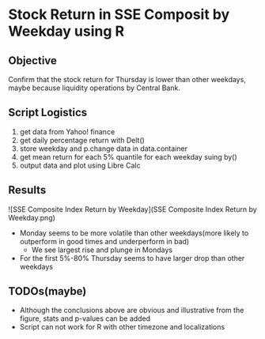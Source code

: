 # Stock Return in SSE Composit by Weekday using R

## Objective
Confirm that the stock return for Thursday is lower than other weekdays, maybe because liquidity operations by Central Bank.

## Script Logistics
1. get data from Yahoo! finance
2. get daily percentage return with Delt()
3. store weekday and p.change data in data.container
4. get mean return for each 5% quantile for each weekday suing by()
5. output data and plot using Libre Calc

## Results
![SSE Composite Index Return by Weekday](SSE Composite Index Return by Weekday.png)

- Monday seems to be more volatile than other weekdays(more likely to outperform in good times and underperform in bad)
	- We see largest rise and plunge in Mondays
- For the first 5%-80% Thursday seems to have larger drop than other weekdays

## TODOs(maybe)
- Although the conclusions above are obvious and illustrative from the figure, stats and p-values can be added
- Script can not work for R with other timezone and localizations

